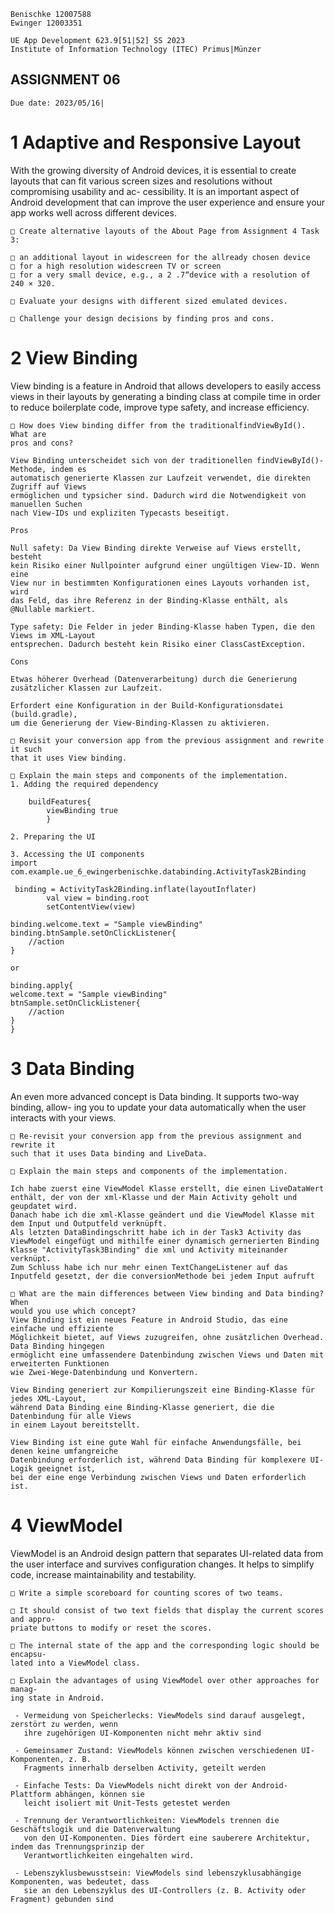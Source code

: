 ```
Benischke 12007588
Ewinger 12003351
```
```
UE App Development 623.9[51|52] SS 2023
Institute of Information Technology (ITEC) Primus|Münzer
```
## ASSIGNMENT 06

```
Due date: 2023/05/16|
```
# 1 Adaptive and Responsive Layout

With the growing diversity of Android devices, it is essential to create layouts that
can fit various screen sizes and resolutions without compromising usability and ac-
cessibility. It is an important aspect of Android development that can improve the
user experience and ensure your app works well across different devices.

```
□ Create alternative layouts of the About Page from Assignment 4 Task 3:
```
```
□ an additional layout in widescreen for the allready chosen device
□ for a high resolution widescreen TV or screen
□ for a very small device, e.g., a 2 .7“device with a resolution of 240 × 320.
```
```
□ Evaluate your designs with different sized emulated devices.
```
```
□ Challenge your design decisions by finding pros and cons.
```
# 2 View Binding

View binding is a feature in Android that allows developers to easily access views
in their layouts by generating a binding class at compile time in order to reduce
boilerplate code, improve type safety, and increase efficiency.

```
□ How does View binding differ from the traditionalfindViewById(). What are
pros and cons?

View Binding unterscheidet sich von der traditionellen findViewById()-Methode, indem es 
automatisch generierte Klassen zur Laufzeit verwendet, die direkten Zugriff auf Views 
ermöglichen und typsicher sind. Dadurch wird die Notwendigkeit von manuellen Suchen 
nach View-IDs und expliziten Typecasts beseitigt.

Pros

Null safety: Da View Binding direkte Verweise auf Views erstellt, besteht
kein Risiko einer Nullpointer aufgrund einer ungültigen View-ID. Wenn eine
View nur in bestimmten Konfigurationen eines Layouts vorhanden ist, wird 
das Feld, das ihre Referenz in der Binding-Klasse enthält, als @Nullable markiert.

Type safety: Die Felder in jeder Binding-Klasse haben Typen, die den Views im XML-Layout 
entsprechen. Dadurch besteht kein Risiko einer ClassCastException. 

Cons

Etwas höherer Overhead (Datenverarbeitung) durch die Generierung zusätzlicher Klassen zur Laufzeit.

Erfordert eine Konfiguration in der Build-Konfigurationsdatei (build.gradle), 
um die Generierung der View-Binding-Klassen zu aktivieren.

```
```
□ Revisit your conversion app from the previous assignment and rewrite it such
that it uses View binding.
```
```
□ Explain the main steps and components of the implementation.
1. Adding the required dependency

    buildFeatures{
        viewBinding true
        }

2. Preparing the UI

3. Accessing the UI components
import com.example.ue_6_ewingerbenischke.databinding.ActivityTask2Binding

 binding = ActivityTask2Binding.inflate(layoutInflater)
        val view = binding.root
        setContentView(view)

binding.welcome.text = "Sample viewBinding"
binding.btnSample.setOnClickListener{
    //action
}

or 

binding.apply{
welcome.text = "Sample viewBinding"
btnSample.setOnClickListener{
    //action
}
}

```
# 3 Data Binding

An even more advanced concept is Data binding. It supports two-way binding, allow-
ing you to update your data automatically when the user interacts with your views.

```
□ Re-revisit your conversion app from the previous assignment and rewrite it
such that it uses Data binding and LiveData.
```
```
□ Explain the main steps and components of the implementation.

Ich habe zuerst eine ViewModel Klasse erstellt, die einen LiveDataWert enthält, der von der xml-Klasse und der Main Activity geholt und geupdatet wird.
Danach habe ich die xml-Klasse geändert und die ViewModel Klasse mit dem Input und Outputfeld verknüpft. 
Als letzten DataBindingschritt habe ich in der Task3 Activity das ViewModel eingefügt und mithilfe einer dynamisch gernerierten Binding Klasse "ActivityTask3Binding" die xml und Activity miteinander verknüpt.
Zum Schluss habe ich nur mehr einen TextChangeListener auf das Inputfeld gesetzt, der die conversionMethode bei jedem Input aufruft
```
```
□ What are the main differences between View binding and Data binding? When
would you use which concept?
View Binding ist ein neues Feature in Android Studio, das eine einfache und effiziente 
Möglichkeit bietet, auf Views zuzugreifen, ohne zusätzlichen Overhead. Data Binding hingegen
ermöglicht eine umfassendere Datenbindung zwischen Views und Daten mit erweiterten Funktionen 
wie Zwei-Wege-Datenbindung und Konvertern.

View Binding generiert zur Kompilierungszeit eine Binding-Klasse für jedes XML-Layout, 
während Data Binding eine Binding-Klasse generiert, die die Datenbindung für alle Views
in einem Layout bereitstellt.

View Binding ist eine gute Wahl für einfache Anwendungsfälle, bei denen keine umfangreiche 
Datenbindung erforderlich ist, während Data Binding für komplexere UI-Logik geeignet ist, 
bei der eine enge Verbindung zwischen Views und Daten erforderlich ist.
```
# 4 ViewModel

ViewModel is an Android design pattern that separates UI-related data from the
user interface and survives configuration changes. It helps to simplify code, increase
maintainability and testability.

```
□ Write a simple scoreboard for counting scores of two teams.
```
```
□ It should consist of two text fields that display the current scores and appro-
priate buttons to modify or reset the scores.
```
```
□ The internal state of the app and the corresponding logic should be encapsu-
lated into a ViewModel class.
```
```
□ Explain the advantages of using ViewModel over other approaches for manag-
ing state in Android.

 - Vermeidung von Speicherlecks: ViewModels sind darauf ausgelegt, zerstört zu werden, wenn
   ihre zugehörigen UI-Komponenten nicht mehr aktiv sind

 - Gemeinsamer Zustand: ViewModels können zwischen verschiedenen UI-Komponenten, z. B. 
   Fragments innerhalb derselben Activity, geteilt werden

 - Einfache Tests: Da ViewModels nicht direkt von der Android-Plattform abhängen, können sie 
   leicht isoliert mit Unit-Tests getestet werden

 - Trennung der Verantwortlichkeiten: ViewModels trennen die Geschäftslogik und die Datenverwaltung 
   von den UI-Komponenten. Dies fördert eine sauberere Architektur, indem das Trennungsprinzip der
   Verantwortlichkeiten eingehalten wird.

 - Lebenszyklusbewusstsein: ViewModels sind lebenszyklusabhängige Komponenten, was bedeutet, dass 
   sie an den Lebenszyklus des UI-Controllers (z. B. Activity oder Fragment) gebunden sind
```



